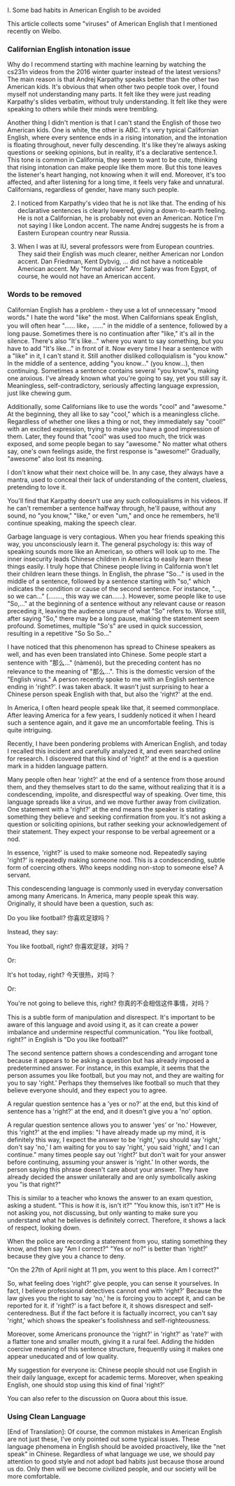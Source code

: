  I. Some bad habits in American English to be avoided

This article collects some "viruses" of American English that I mentioned recently on Weibo.

### Californian English intonation issue

Why do I recommend starting with machine learning by watching the cs231n videos from the 2016 winter quarter instead of the latest versions? The main reason is that Andrej Karpathy speaks better than the other two American kids. It's obvious that when other two people took over, I found myself not understanding many parts. It felt like they were just reading Karpathy's slides verbatim, without truly understanding. It felt like they were speaking to others while their minds were trembling.

Another thing I didn't mention is that I can't stand the English of those two American kids. One is white, the other is ABC. It's very typical Californian English, where every sentence ends in a rising intonation, and the intonation is floating throughout, never fully descending. It's like they're always asking questions or seeking opinions, but in reality, it's a declarative sentence.1. This tone is common in California, they seem to want to be cute, thinking that rising intonation can make people like them more. But this tone leaves the listener's heart hanging, not knowing when it will end. Moreover, it's too affected, and after listening for a long time, it feels very fake and unnatural. Californians, regardless of gender, have many such people.

2. I noticed from Karpathy's video that he is not like that. The ending of his declarative sentences is clearly lowered, giving a down-to-earth feeling. He is not a Californian, he is probably not even an American. Notice I'm not saying I like London accent. The name Andrej suggests he is from a Eastern European country near Russia.

3. When I was at IU, several professors were from European countries. They said their English was much clearer, neither American nor London accent. Dan Friedman, Kent Dybvig, ... did not have a noticeable American accent. My "formal advisor" Amr Sabry was from Egypt, of course, he would not have an American accent.

### Words to be removed

Californian English has a problem - they use a lot of unnecessary "mood words." I hate the word "like" the most. When Californians speak English, you will often hear "…… like，……" in the middle of a sentence, followed by a long pause. Sometimes there is no continuation after "like," it's all in the silence. There's also "It's like…" where you want to say something, but you have to add "It's like…" in front of it. Now every time I hear a sentence with a "like" in it, I can't stand it. Still another disliked colloquialism is "you know." In the middle of a sentence, adding "you know..." (you know...), then continuing. Sometimes a sentence contains several "you know"s, making one anxious. I've already known what you're going to say, yet you still say it. Meaningless, self-contradictory, seriously affecting language expression, just like chewing gum.

Additionally, some Californians like to use the words "cool" and "awesome." At the beginning, they all like to say "cool," which is a meaningless cliche. Regardless of whether one likes a thing or not, they immediately say "cool!" with an excited expression, trying to make you have a good impression of them. Later, they found that "cool" was used too much, the trick was exposed, and some people began to say "awesome." No matter what others say, one's own feelings aside, the first response is "awesome!" Gradually, "awesome" also lost its meaning.

I don't know what their next choice will be. In any case, they always have a mantra, used to conceal their lack of understanding of the content, clueless, pretending to love it.

You'll find that Karpathy doesn't use any such colloquialisms in his videos. If he can't remember a sentence halfway through, he'll pause, without any sound, no "you know," "like," or even "um," and once he remembers, he'll continue speaking, making the speech clear.

Garbage language is very contagious. When you hear friends speaking this way, you unconsciously learn it. The general psychology is: this way of speaking sounds more like an American, so others will look up to me. The inner insecurity leads Chinese children in America to easily learn these things easily. I truly hope that Chinese people living in California won't let their children learn these things. In English, the phrase "So..." is used in the middle of a sentence, followed by a sentence starting with "so," which indicates the condition or cause of the second sentence. For instance, "..., so we can..." (........, this way we can......). However, some people like to use "So,..." at the beginning of a sentence without any relevant cause or reason preceding it, leaving the audience unsure of what "So" refers to. Worse still, after saying "So," there may be a long pause, making the statement seem profound. Sometimes, multiple "So's" are used in quick succession, resulting in a repetitive "So So So..."

I have noticed that this phenomenon has spread to Chinese speakers as well, and has even been translated into Chinese. Some people start a sentence with "那么..." (nàmenò), but the preceding content has no relevance to the meaning of "那么...". This is the domestic version of the "English virus." A person recently spoke to me with an English sentence ending in 'right?'. I was taken aback. It wasn't just surprising to hear a Chinese person speak English with that, but also the 'right?' at the end.

In America, I often heard people speak like that, it seemed commonplace. After leaving America for a few years, I suddenly noticed it when I heard such a sentence again, and it gave me an uncomfortable feeling. This is quite intriguing.

Recently, I have been pondering problems with American English, and today I recalled this incident and carefully analyzed it, and even searched online for research. I discovered that this kind of 'right?' at the end is a question mark in a hidden language pattern.

Many people often hear 'right?' at the end of a sentence from those around them, and they themselves start to do the same, without realizing that it is a condescending, impolite, and disrespectful way of speaking. Over time, this language spreads like a virus, and we move further away from civilization. One statement with a 'right?' at the end means the speaker is stating something they believe and seeking confirmation from you. It's not asking a question or soliciting opinions, but rather seeking your acknowledgement of their statement. They expect your response to be verbal agreement or a nod.

In essence, 'right?' is used to make someone nod. Repeatedly saying 'right?' is repeatedly making someone nod. This is a condescending, subtle form of coercing others. Who keeps nodding non-stop to someone else? A servant.

This condescending language is commonly used in everyday conversation among many Americans. In America, many people speak this way. Originally, it should have been a question, such as:

Do you like football?
你喜欢足球吗？

Instead, they say:

You like football, right?
你喜欢足球，对吗？

Or:

It's hot today, right?
今天很热，对吗？

Or:

You're not going to believe this, right?
你真的不会相信这件事情，对吗？

This is a subtle form of manipulation and disrespect. It's important to be aware of this language and avoid using it, as it can create a power imbalance and undermine respectful communication. "You like football, right?" in English is "Do you like football?"

The second sentence pattern shows a condescending and arrogant tone because it appears to be asking a question but has already imposed a predetermined answer. For instance, in this example, it seems that the person assumes you like football, but you may not, and they are waiting for you to say 'right.' Perhaps they themselves like football so much that they believe everyone should, and they expect you to agree.

A regular question sentence has a 'yes or no?' at the end, but this kind of sentence has a 'right?' at the end, and it doesn't give you a 'no' option.

A regular question sentence allows you to answer 'yes' or 'no.' However, this 'right?' at the end implies: "I have already made up my mind, it is definitely this way, I expect the answer to be 'right,' you should say 'right,' don't say 'no,' I am waiting for you to say 'right,' you said 'right,' and I can continue." many times people say out 'right?' but don't wait for your answer before continuing, assuming your answer is 'right.' In other words, the person saying this phrase doesn't care about your answer. They have already decided the answer unilaterally and are only symbolically asking you "is that right?"

This is similar to a teacher who knows the answer to an exam question, asking a student. "This is how it is, isn't it?" "You know this, isn't it?" He is not asking you, not discussing, but only wanting to make sure you understand what he believes is definitely correct. Therefore, it shows a lack of respect, looking down.

When the police are recording a statement from you, stating something they know, and then say "Am I correct?" "Yes or no?" is better than 'right?' because they give you a chance to deny.

"On the 27th of April night at 11 pm, you went to this place. Am I correct?"

So, what feeling does 'right?' give people, you can sense it yourselves. In fact, I believe professional detectives cannot end with 'right?' Because the law gives you the right to say 'no,' he is forcing you to accept it, and can be reported for it. if 'right?' is a fact before it, it shows disrespect and self-centeredness. But if the fact before it is factually incorrect, you can't say 'right,' which shows the speaker's foolishness and self-righteousness.

Moreover, some Americans pronounce the 'right?' in 'right?' as 'rate?' with a flatter tone and smaller mouth, giving it a rural feel. Adding the hidden coercive meaning of this sentence structure, frequently using it makes one appear uneducated and of low quality.

My suggestion for everyone is: Chinese people should not use English in their daily language, except for academic terms. Moreover, when speaking English, one should stop using this kind of final 'right?'

You can also refer to the discussion on Quora about this issue.

### Using Clean Language
[End of Translation]: Of course, the common mistakes in American English are not just these, I've only pointed out some typical issues. These language phenomena in English should be avoided proactively, like the "net speak" in Chinese. Regardless of what language we use, we should pay attention to good style and not adopt bad habits just because those around us do. Only then will we become civilized people, and our society will be more comfortable.
